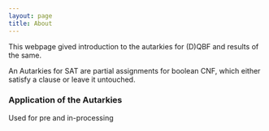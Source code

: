 ```yaml
---
layout: page
title: About
---
```


This webpage gived introduction to the autarkies for (D)QBF and results of the same. 

An Autarkies for SAT are partial assignments for boolean CNF, which either satisfy a clause or leave it untouched.

### Application of the Autarkies
Used for pre and in-processing

